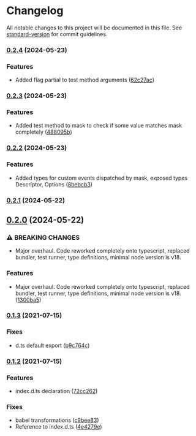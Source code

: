 # Changelog

All notable changes to this project will be documented in this file. See [standard-version](https://github.com/conventional-changelog/standard-version) for commit guidelines.

### [0.2.4](https://github.com/cmath10/jmask/compare/v0.2.3...v0.2.4) (2024-05-23)


### Features

* Added flag partial to test method arguments ([62c27ac](https://github.com/cmath10/jmask/commit/62c27ac1be3f7a2a97c25933aaf748bbf7e2478c))

### [0.2.3](https://github.com/cmath10/jmask/compare/v0.2.2...v0.2.3) (2024-05-23)


### Features

* Added test method to mask to check if some value matches mask completely ([488095b](https://github.com/cmath10/jmask/commit/488095bf7e0ade0ea8bdd31c49d2059c8b134e49))

### [0.2.2](https://github.com/cmath10/jmask/compare/v0.2.1...v0.2.2) (2024-05-23)


### Features

* Added types for custom events dispatched by mask, exposed types Descriptor, Options ([8bebcb3](https://github.com/cmath10/jmask/commit/8bebcb321cb5e4705208c64d799f2b14a4b413b7))

### [0.2.1](https://github.com/cmath10/jmask/compare/v0.2.0...v0.2.1) (2024-05-22)

## [0.2.0](https://github.com/cmath10/jmask/compare/v0.1.3...v0.2.0) (2024-05-22)


### ⚠ BREAKING CHANGES

* Major overhaul. Code reworked completely onto typescript, replaced bundler, test runner, type definitions, minimal node version is v18.

### Features

* Major overhaul. Code reworked completely onto typescript, replaced bundler, test runner, type definitions, minimal node version is v18. ([1300ba5](https://github.com/cmath10/jmask/commit/1300ba59cacc075a2082d366f3ae20821019a1c4))

### [0.1.3](https://github.com/cmath10/jmask/compare/v0.1.2...v0.1.3) (2021-07-15)


### Fixes

* d.ts default export ([b9c764c](https://github.com/cmath10/jmask/commit/b9c764c1f42e6403e69851079fe4a67404a32a21))

### [0.1.2](https://github.com/cmath10/jmask/compare/v0.1.1...v0.1.2) (2021-07-15)


### Features

* index.d.ts declaration ([72cc262](https://github.com/cmath10/jmask/commit/72cc262e363bc76da87c5128172979ce6d9e8831))


### Fixes

* babel transformations ([c9bee83](https://github.com/cmath10/jmask/commit/c9bee83a96e1359ce077865054dc70a7b539db18))
* Reference to index.d.ts ([4e4279e](https://github.com/cmath10/jmask/commit/4e4279ee6771d0dbf5bccea8912578f406ed676f))
